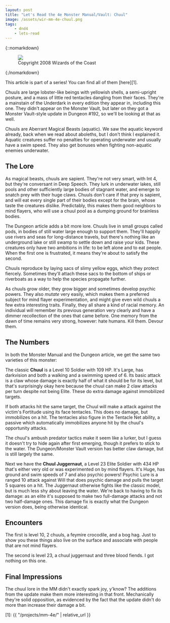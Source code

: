 ```yaml
---
layout: post
title: "Let's Read the 4e Monster Manual/Vault: Chuul"
image: /assets/wir-mm-4e-chuul.png
tags:
    - dnd4
    - lets-read
---
```


{::nomarkdown}
<figure>
  <img src="{{ "/assets/wir-mm-4e-chuul.png" | absolute_url }}"/>
  <figcaption>Copyright 2008 Wizards of the Coast</figcaption>
</figure>
{:/nomarkdown}

This article is part of a series! You can find all of them [here][1].

Chuuls are large lobster-like beings with yellowish shells, a semi-upright
posture, and a mass of little red tentacles dangling from their faces. They're a
mainstain of the Underdark in every edition they appear in, including this
one. They didn't appear on the Monster Vault, but later on they got a Monster
Vault-style update in Dungeon #192, so we'll be looking at that as well.

Chuuls are Aberrant Magical Beasts (aquatic). We saw the aquatic keyword
already, back when we read about aboleths, but I don't think I explained
it. Aquatic creatures suffer no penalties for operating underwater and usually
have a swim speed. They also get bonuses when fighting non-aquatic enemies
underwater.

## The Lore

As magical beasts, chuuls are sapient. They're not very smart, with Int 4, but
they're conversant in Deep Speech. They lurk in underwater lakes, still pools
and other sufficiently large bodies of stagnant water, and emerge to snatch prey
with their huge claws.  Chuuls don't care if that prey is sapient, and will eat
every single part of their bodies except for the brain, whose taste the
creatures dislike. Predictably, this makes them good neighbors to mind flayers,
who will use a chuul pool as a dumping ground for brainless bodies.

The Dungeon article adds a bit more lore. Chuuls live in small groups called
pods, in bodies of still water large enough to support them. They'll happily use
rivers and seas for long-distance travels, but there's nothing like an
underground lake or still swamp to settle down and raise your kids. These
creatures only have two ambitions in life: to be left alone and to eat
people. When the first one is frustrated, it means they're about to satisfy the
second.

Chuuls reproduce by laying sacs of slimy yellow eggs, which they protect
fiercely. Sometimes they'll attach these sacs to the bottom of ships or
riverboats as a way to help the species propagate further.

As chuuls grow older, they grow bigger and sometimes develop psychic
powers. They also _mutate_ very easily, which makes them a preferred subject for
mind flayer experimentation, and might give even wild chuuls a few extra
interesting traits. Finally, they all share a kind of racial memory. An
individual will remember its previous generation very clearly and have a dimmer
recollection of the ones that came before. One memory from the dawn of time
remains very strong, however: hate humans. Kill them. Devour them.

## The Numbers

In both the Monster Manual and the Dungeon article, we get the same two
varieties of this monster:

The classic **Chuul** is a Level 10 Soldier with 109 HP. It's Large, has
darkvision and both a walking and a swimming speed of 6. Its basic attack is a
claw whose damage is exactly half of what it should be for its level, but that's
surprisingly okay here because the chuul can make 2 claw attacks per turn
despite not being Elite. These do extra damage against immobilized targets.

If both attacks hit the same target, the Chuul will make a attack against the
victim's Fortitude using its face tentacles. This does no damage, but
immobilizes on a hit. The tentacles also figure in the Tentacle Net ability, a
passive which automatically immobilizes anyone hit by the chuul's opportunity
attacks.

The chuul's ambush predator tactics make it seem like a lurker, but I guess it
doesn't try to hide again after first emerging, though it prefers to stick to
the water. The Dungeon/Monster Vault version has better claw damage, but is
still largely the same.

Next we have the **Chuul Juggernaut**, a Level 23 Elite Soldier with 434 HP
that's either very old or was experimented on by mind flayers. It's Huge, has
ground and swim speeds of 7 and also psychic powers! Psychic Lure is a ranged 10
attack against Will that does psychic damage and pulls the target 5 squares on a
hit. The Juggernaut otherwise fights like the classic model, but is much less
shy about leaving the water. We're back to having to fix its damage: as an elite
it's supposed to make two full-damage attacks and not two half-damage ones. This
damage fix is exactly what the Dungeon version does, being otherwise identical.


## Encounters

The first is level 10, 2 chuuls, a feymire crocodile, and a bog hag. Just to
show you these things also live on the surface and associate with people that
are not mind flayers.

The second is level 23, a chuul juggernaut and three blood fiends. I got nothing
on this one.

## Final Impressions

The chuul lore in the MM didn't exactly spark joy, y'know? The additions from
the update make them more interesting in that front. Mechanically they're solid
opposition, as evidenced by the fact that the update didn't do more than
increase their damage a bit.

[1]: {{ "/projects/mm-4e/" | relative_url }}
